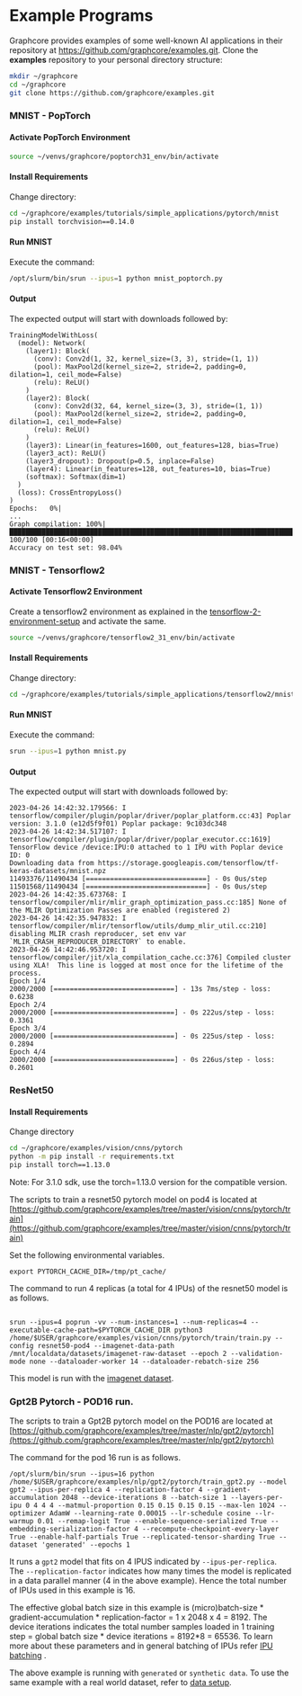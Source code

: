 # Example Programs

Graphcore provides examples of some well-known AI applications in their repository at https://github.com/graphcore/examples.git.
Clone the **examples** repository to your personal directory structure:

```bash
mkdir ~/graphcore
cd ~/graphcore
git clone https://github.com/graphcore/examples.git
```

### MNIST - PopTorch

#### Activate PopTorch Environment

```bash
source ~/venvs/graphcore/poptorch31_env/bin/activate
```

#### Install Requirements

Change directory:

```bash
cd ~/graphcore/examples/tutorials/simple_applications/pytorch/mnist
pip install torchvision==0.14.0
```

#### Run MNIST

Execute the command:

```bash
/opt/slurm/bin/srun --ipus=1 python mnist_poptorch.py
```

#### Output

The expected output will start with downloads followed by:

```console
TrainingModelWithLoss(
  (model): Network(
    (layer1): Block(
      (conv): Conv2d(1, 32, kernel_size=(3, 3), stride=(1, 1))
      (pool): MaxPool2d(kernel_size=2, stride=2, padding=0, dilation=1, ceil_mode=False)
      (relu): ReLU()
    )
    (layer2): Block(
      (conv): Conv2d(32, 64, kernel_size=(3, 3), stride=(1, 1))
      (pool): MaxPool2d(kernel_size=2, stride=2, padding=0, dilation=1, ceil_mode=False)
      (relu): ReLU()
    )
    (layer3): Linear(in_features=1600, out_features=128, bias=True)
    (layer3_act): ReLU()
    (layer3_dropout): Dropout(p=0.5, inplace=False)
    (layer4): Linear(in_features=128, out_features=10, bias=True)
    (softmax): Softmax(dim=1)
  )
  (loss): CrossEntropyLoss()
)
Epochs:   0%|
...
Graph compilation: 100%|████████████████████████████████████████████████████████████████████████████████████████████████| 100/100 [00:16<00:00]
Accuracy on test set: 98.04%
```

### MNIST - Tensorflow2

#### Activate Tensorflow2 Environment
Create a tensorflow2 environment as explained in the [tensorflow-2-environment-setup](https://github.com/argonne-lcf/user-guides/blob/feature/Graphcore001-DNP_edits/docs/ai-testbed/graphcore/virtual-environments.md#tensorflow-2-environment-setup) and activate the same. 
```bash
source ~/venvs/graphcore/tensorflow2_31_env/bin/activate
```

#### Install Requirements

Change directory:

```bash
cd ~/graphcore/examples/tutorials/simple_applications/tensorflow2/mnist/
```

#### Run MNIST

Execute the command:

```bash
srun --ipus=1 python mnist.py 
```

#### Output

The expected output will start with downloads followed by:

```console
2023-04-26 14:42:32.179566: I tensorflow/compiler/plugin/poplar/driver/poplar_platform.cc:43] Poplar version: 3.1.0 (e12d5f9f01) Poplar package: 9c103dc348
2023-04-26 14:42:34.517107: I tensorflow/compiler/plugin/poplar/driver/poplar_executor.cc:1619] TensorFlow device /device:IPU:0 attached to 1 IPU with Poplar device ID: 0
Downloading data from https://storage.googleapis.com/tensorflow/tf-keras-datasets/mnist.npz
11493376/11490434 [==============================] - 0s 0us/step
11501568/11490434 [==============================] - 0s 0us/step
2023-04-26 14:42:35.673768: I tensorflow/compiler/mlir/mlir_graph_optimization_pass.cc:185] None of the MLIR Optimization Passes are enabled (registered 2)
2023-04-26 14:42:35.947832: I tensorflow/compiler/mlir/tensorflow/utils/dump_mlir_util.cc:210] disabling MLIR crash reproducer, set env var `MLIR_CRASH_REPRODUCER_DIRECTORY` to enable.
2023-04-26 14:42:46.953720: I tensorflow/compiler/jit/xla_compilation_cache.cc:376] Compiled cluster using XLA!  This line is logged at most once for the lifetime of the process.
Epoch 1/4
2000/2000 [==============================] - 13s 7ms/step - loss: 0.6238
Epoch 2/4
2000/2000 [==============================] - 0s 222us/step - loss: 0.3361
Epoch 3/4
2000/2000 [==============================] - 0s 225us/step - loss: 0.2894
Epoch 4/4
2000/2000 [==============================] - 0s 226us/step - loss: 0.2601
```

<!---
### BERT Inference

#### Install Requirements

Change directory:

```bash
cd ~/graphcore/tutorials/simple_applications/pytorch/bert
python -m pip install -r requirements.txt
```

#### Run BERT Inference

Execute the command:

```bash
python bert_inference.py
```

#### Output

The expected output will look something like:

```console
[18:06:02.520] [poptorch:cpp] [warning] [TRACING-2] Allocated tensor: 275 sizes=[1, 110], type=Int (type coerced from Long to Int)
[18:06:02.520] [poptorch:cpp] [warning] [TRACING-2] Allocated tensor: 277 sizes=[1, 110], type=Int (type coerced from Long to Int)
[18:06:02.522] [poptorch:cpp] [warning] [TRACING-2] Allocated tensor: 279 sizes=[1, 110], type=Int (type coerced from Long to Int)
[18:06:02.522] [poptorch:cpp] [warning] [TRACING-2] Tensor (ptr 0x7c9f0b0) type coerced from Double to Float
[18:06:02.523] [poptorch:cpp] [warning] [TRACING-2] Tensor (ptr 0x7c9f0b0) type coerced from Double to Float
[18:06:02.523] [poptorch:cpp] [warning] [TRACING-2] Allocated tensor: 288 sizes=[0], type=Int (type coerced from Long to Int)
[18:06:02.528] [poptorch:cpp] [warning] [TRACING-2] Tensor (ptr 0x7c9f0b0) type coerced from Double to Float
[18:06:02.533] [poptorch:cpp] [warning] [TRACING-2] Tensor (ptr 0x7c9f0b0) type coerced from Double to Float
[18:06:02.538] [poptorch:cpp] [warning] [TRACING-2] Tensor (ptr 0x7c9f0b0) type coerced from Double to Float
[18:06:02.543] [poptorch:cpp] [warning] [TRACING-2] Tensor (ptr 0x7c9f0b0) type coerced from Double to Float
[18:06:02.547] [poptorch:cpp] [warning] [TRACING-2] Tensor (ptr 0x7c9f0b0) type coerced from Double to Float
[18:06:02.552] [poptorch:cpp] [warning] [TRACING-2] Tensor (ptr 0x7c9f0b0) type coerced from Double to Float
[18:06:02.557] [poptorch:cpp] [warning] [TRACING-2] Tensor (ptr 0x7c9f0b0) type coerced from Double to Float
[18:06:02.561] [poptorch:cpp] [warning] [TRACING-2] Tensor (ptr 0x7c9f0b0) type coerced from Double to Float
Graph compilation: 100%|███████████████████████████████████████████████████████████████████████████████████████████████████████████████████| 100/100 [00:01<00:00]
Question: How many islands are there in Scotland?
Answer: more than 790
Question: What sea is to the south of Scotland?
Answer: irish sea
Question: How long is Scotland's border in km?
Answer: 154
Question: Where is England in relation to scotland?
Answer: southeast
```
--->

### ResNet50

#### Install Requirements

Change directory

```bash
cd ~/graphcore/examples/vision/cnns/pytorch
python -m pip install -r requirements.txt
pip install torch==1.13.0
```
Note: For 3.1.0 sdk, use the torch=1.13.0 version for the compatible version. 

<!---
#### Update configs.yml

Change directory:

```bash
cd ~/graphcore/examples/vision/cnns/pytorch/train
```

Open **configs.yml** with your favorite editor.

Find in the **resnet50** section

```yaml
epoch: 100

use_bbox_info: true
```

and change them to:

```yaml
epoch: 20

use_bbox_info: false
```

#### POD16

##### Update rn50_pod16.sh

POD16 is a single rack consisting of 16 IPUs.

Change directory if necessary.

```bash
cd ~/graphcore/examples/vision/cnns/pytorch/train
```

Open **rn50_pod16.sh** with your favorite editor.

On the last line (it starts with **poprun**), replace

```python
--config resnet50
```

with

```python
--config resnet50 --imagenet-data-path /mnt/localdata/datasets/imagenet-raw-dataset/
```

The ImageNet data path is now defined.

##### Run rn50_pod16.sh

You may want to use **screen** because this run can be long.

```bash
./rn50_pod16.sh > out.log 2>&1
```

#### POD64

POD64 refers to four POD16 racks for a total of 64 IPUs.

> **Note**: One must complete the instructions on [Multi-node Setup](Multi-node-Setup.md) before running this example.

##### Update rn50_pod64.sh

Change directory

```bash
cd ~/graphcore/examples/vision/cnns/pytorch/train
```

Open **rn50_pod64.sh** with your favorite editor.

On the last line (it starts with **poprun**), replace

```python
--config resnet50-pod64
```

with

```python
--config resnet50-pod64 --imagenet-data-path /mnt/localdata/datasets/imagenet-raw-dataset/
```

The ImageNet data path is now defined.

##### Run rn50_pod64.sh

```bash
./rn50_pod64.sh
```
--->
The scripts to train a resnet50 pytorch model on pod4 is located at [https://github.com/graphcore/examples/tree/master/vision/cnns/pytorch/train](https://github.com/graphcore/examples/tree/master/vision/cnns/pytorch/train)

Set the following environmental variables. 
```console
export PYTORCH_CACHE_DIR=/tmp/pt_cache/
```
The command to run 4 replicas (a total for 4 IPUs) of the resnet50 model is as follows. 
```console

srun --ipus=4 poprun -vv --num-instances=1 --num-replicas=4 --executable-cache-path=$PYTORCH_CACHE_DIR python3 /home/$USER/graphcore/examples/vision/cnns/pytorch/train/train.py --config resnet50-pod4 --imagenet-data-path /mnt/localdata/datasets/imagenet-raw-dataset --epoch 2 --validation-mode none --dataloader-worker 14 --dataloader-rebatch-size 256
```
This model is run with the [imagenet dataset](https://image-net.org/). 

### Gpt2B Pytorch - POD16 run. 

The scripts to train a Gpt2B pytorch model on the POD16 are located at [https://github.com/graphcore/examples/tree/master/nlp/gpt2/pytorch](https://github.com/graphcore/examples/tree/master/nlp/gpt2/pytorch)

The command for the pod 16 run is as follows. 
```console
/opt/slurm/bin/srun --ipus=16 python /home/$USER/graphcore/examples/nlp/gpt2/pytorch/train_gpt2.py --model gpt2 --ipus-per-replica 4 --replication-factor 4 --gradient-accumulation 2048 --device-iterations 8 --batch-size 1 --layers-per-ipu 0 4 4 4 --matmul-proportion 0.15 0.15 0.15 0.15 --max-len 1024 --optimizer AdamW --learning-rate 0.00015 --lr-schedule cosine --lr-warmup 0.01 --remap-logit True --enable-sequence-serialized True --embedding-serialization-factor 4 --recompute-checkpoint-every-layer True --enable-half-partials True --replicated-tensor-sharding True --dataset 'generated' --epochs 1
```

It runs a `gpt2` model that fits on 4 IPUS indicated by `--ipus-per-replica`. The `--replication-factor` indicates how many times the model is replicated in a data parallel manner (4 in the above example). Hence the total number of IPUs used in this example is 16. 

The effective global batch size in this example is (micro)batch-size * gradient-accumulation * replication-factor = 1 x 2048 x 4 = 8192.  The device iterations indicates the total number samples loaded in 1 training step = global batch size * device iterations = 8192*8 = 65536. To learn more about these parameters and in general batching of IPUs refer [IPU batching](https://docs.graphcore.ai/projects/tutorials/en/latest/pytorch/efficient_data_loading/README.html?highlight=device%20iterations#understanding-batching-with-ipu) . 

The above example is running with `generated` or `synthetic data`. To use the same example with a real world dataset, refer to [data setup](https://github.com/graphcore/examples/tree/master/nlp/gpt2/pytorch#dataset-setup). 
